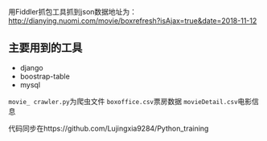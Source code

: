 用Fiddler抓包工具抓到json数据地址为：http://dianying.nuomi.com/movie/boxrefresh?isAjax=true&date=2018-11-12
## 主要用到的工具
- django
- boostrap-table
- mysql


 `movie_ crawler.py`为爬虫文件 
 `boxoffice.csv`票房数据
 `movieDetail.csv`电影信息

 代码同步在https://github.com/Lujingxia9284/Python_training